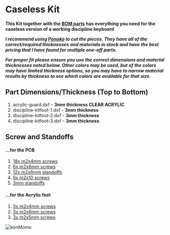 # Caseless Kit
**This Kit together with the [BOM parts](https://github.com/coseyfannitutti/discipline/tree/master/doc) has everything you need for the caseless version of a working  discipline keyboard**

***I recommend using [Ponoko](https://www.ponoko.com) to cut the pieces. They have all of the correct/required thicknesses and materials in stock and have the best pricing that I have found for multiple one-off parts.***

***For proper fit please ensure you use the correct dimensions and material thicknesses noted below. Other colors may be used, but of the colors may have limited thickness options, so you may have to narrow material results by thickness to see which colors are available for that size.***

## Part Dimensions/Thickness (Top to Bottom)
1.  acrylic-guard.dxf - **3mm thickness CLEAR ACRYLIC**
2.  discipline-kitfoot-1.dxf - **3mm thickness**
3.  discipline-kitfoot-2.dxf - **3mm thickness**
4.  discipline-kitfoot-3.dxf - **3mm thickness**

## Screw and Standoffs
#### ...for the PCB
1.  [18x m2x4mm screws](https://www.aliexpress.com/item/32870342767.html?spm=a2g0o.productlist.0.0.27966799mfy194&algo_pvid=98f7a66e-57d9-4ca1-95a8-3b2bc99288b9&algo_expid=98f7a66e-57d9-4ca1-95a8-3b2bc99288b9-13&btsid=da4f7f18-e93d-4ac9-b663-3a1246c85e80&ws_ab_test=searchweb0_0,searchweb201602_7,searchweb201603_53)
2.  [6x m2x6mm screws](https://www.aliexpress.com/item/32870342767.html?spm=a2g0o.productlist.0.0.27966799mfy194&algo_pvid=98f7a66e-57d9-4ca1-95a8-3b2bc99288b9&algo_expid=98f7a66e-57d9-4ca1-95a8-3b2bc99288b9-13&btsid=da4f7f18-e93d-4ac9-b663-3a1246c85e80&ws_ab_test=searchweb0_0,searchweb201602_7,searchweb201603_53)
3.  [12x m2x6mm standoffs](https://www.aliexpress.com/item/32968906213.html?spm=a2g0o.productlist.0.0.265047aaJgjb3X&algo_pvid=cd49ee05-cc1d-4ee2-adb1-eb3f27e62dc2&algo_expid=cd49ee05-cc1d-4ee2-adb1-eb3f27e62dc2-18&btsid=dcb8921a-e3ef-46a9-ae35-4c76361d9e36&ws_ab_test=searchweb0_0,searchweb201602_7,searchweb201603_53)
4.  [6x m2x10 screws](https://www.aliexpress.com/item/32870342767.html?spm=a2g0o.productlist.0.0.27966799mfy194&algo_pvid=98f7a66e-57d9-4ca1-95a8-3b2bc99288b9&algo_expid=98f7a66e-57d9-4ca1-95a8-3b2bc99288b9-13&btsid=da4f7f18-e93d-4ac9-b663-3a1246c85e80&ws_ab_test=searchweb0_0,searchweb201602_7,searchweb201603_53)
5.  [3mm standoffs](https://www.aliexpress.com/item/32968906213.html?spm=a2g0o.productlist.0.0.265047aaJgjb3X&algo_pvid=cd49ee05-cc1d-4ee2-adb1-eb3f27e62dc2&algo_expid=cd49ee05-cc1d-4ee2-adb1-eb3f27e62dc2-18&btsid=dcb8921a-e3ef-46a9-ae35-4c76361d9e36&ws_ab_test=searchweb0_0,searchweb201602_7,searchweb201603_53)

#### ...for the Acrylic feet
1.  [3x m2x4mm screws](https://www.aliexpress.com/item/32870342767.html?spm=a2g0o.productlist.0.0.27966799mfy194&algo_pvid=98f7a66e-57d9-4ca1-95a8-3b2bc99288b9&algo_expid=98f7a66e-57d9-4ca1-95a8-3b2bc99288b9-13&btsid=da4f7f18-e93d-4ac9-b663-3a1246c85e80&ws_ab_test=searchweb0_0,searchweb201602_7,searchweb201603_53)
2.  [3x m2x6mm screws](https://www.aliexpress.com/item/32870342767.html?spm=a2g0o.productlist.0.0.27966799mfy194&algo_pvid=98f7a66e-57d9-4ca1-95a8-3b2bc99288b9&algo_expid=98f7a66e-57d9-4ca1-95a8-3b2bc99288b9-13&btsid=da4f7f18-e93d-4ac9-b663-3a1246c85e80&ws_ab_test=searchweb0_0,searchweb201602_7,searchweb201603_53)
3.  [3x m2x5mm screws](https://www.aliexpress.com/item/32870342767.html?spm=a2g0o.productlist.0.0.27966799mfy194&algo_pvid=98f7a66e-57d9-4ca1-95a8-3b2bc99288b9&algo_expid=98f7a66e-57d9-4ca1-95a8-3b2bc99288b9-13&btsid=da4f7f18-e93d-4ac9-b663-3a1246c85e80&ws_ab_test=searchweb0_0,searchweb201602_7,searchweb201603_53)

![konMomo](../doc/images/discipline-KonMomo.png)
